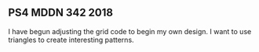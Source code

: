## PS4 MDDN 342 2018

I have begun adjusting the grid code to begin my own design. I want to use triangles to create interesting patterns.